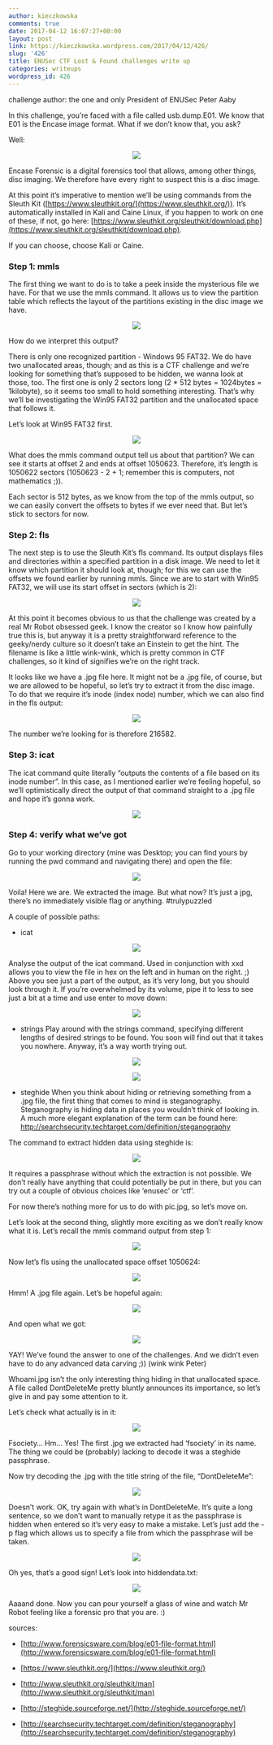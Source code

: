 ```yaml
---
author: kieczkowska
comments: true
date: 2017-04-12 16:07:27+00:00
layout: post
link: https://kieczkowska.wordpress.com/2017/04/12/426/
slug: '426'
title: ENUSec CTF Lost & Found challenges write up
categories: writeups
wordpress_id: 426
---
```


challenge author: the one and only President of ENUSec Peter Aaby

In this challenge, you’re faced with a file called usb.dump.E01. We know that E01 is the Encase image format. What if we don’t know that, you ask?

Well:

<p align="center"><img src="https://kieczkowska.files.wordpress.com/2017/04/screen-shot-2017-04-12-at-14-05-51.png"></p>

Encase Forensic is a digital forensics tool that allows, among other things, disc imaging. We therefore have every right to suspect this is a disc image.

At this point it’s imperative to mention we’ll be using commands from the Sleuth Kit ([https://www.sleuthkit.org/](https://www.sleuthkit.org/)). It’s automatically installed in Kali and Caine Linux, if you happen to work on one of these, if not, go here: [https://www.sleuthkit.org/sleuthkit/download.php](https://www.sleuthkit.org/sleuthkit/download.php).

If you can choose, choose Kali or Caine.


### Step 1: mmls

The first thing we want to do is to take a peek inside the mysterious file we have. For that we use the mmls command. It allows us to view the partition table which reflects the layout of the partitions existing in the disc image we have. 

<p align="center"><img src="https://kieczkowska.files.wordpress.com/2017/04/screen-shot-2017-04-12-at-22-11-56.png"></p>
How do we interpret this output?

There is only one recognized partition - Windows 95 FAT32. We do have two unallocated areas, though; and as this is a CTF challenge and we’re looking for something that’s supposed to be hidden, we wanna look at those, too. The first one is only 2 sectors long (2 * 512 bytes = 1024bytes = 1kilobyte), so it seems too small to hold something interesting. That’s why we’ll be investigating the Win95 FAT32 partition and the unallocated space that follows it.

Let’s look at Win95 FAT32 first.`
`

<p align="center"><img src="https://kieczkowska.files.wordpress.com/2017/04/screen-shot-2017-04-12-at-22-12-44.png"></p>
What does the mmls command output tell us about that partition? We can see it starts at offset 2 and ends at offset 1050623. Therefore, it’s length is 1050622 sectors (1050623 - 2 + 1; remember this is computers, not mathematics ;)). 

Each sector is 512 bytes, as we know from the top of the mmls output, so we can easily convert the offsets to bytes if we ever need that. But let’s stick to sectors for now.


### Step 2: fls

The next step is to use the Sleuth Kit’s fls command. Its output displays files and directories within a specified partition in a disk image. We need to let it know which partition it should look at, though; for this we can use the offsets we found earlier by running mmls. Since we are to start with Win95 FAT32, we will use its start offset in sectors (which is 2):

<p align="center"><img src="https://kieczkowska.files.wordpress.com/2017/04/screen-shot-2017-04-12-at-22-14-50.png"></p>

At this point it becomes obvious to us that the challenge was created by a real Mr Robot obsessed geek. I know the creator so I know how painfully true this is, but anyway it is a pretty straightforward reference to the geeky/nerdy culture so it doesn’t take an Einstein to get the hint. The filename is like a little wink-wink, which is pretty common in CTF challenges, so it kind of signifies we’re on the right track. 

It looks like we have a .jpg file here. It might not be a .jpg file, of course, but we are allowed to be hopeful, so let’s try to extract it from the disc image. To do that we require it’s inode (index node) number, which we can also find in the fls output:

<p align="center"><img src="https://kieczkowska.files.wordpress.com/2017/04/screen-shot-2017-04-12-at-22-15-39.png"></p>

The number we’re looking for is therefore 216582.


### Step 3: icat

The icat command quite literally “outputs the contents of a file based on its inode number”. In this case, as I mentioned earlier we’re feeling hopeful, so we’ll optimistically direct the output of that command straight to a .jpg file and hope it’s gonna work.

<p align="center"><img src="https://kieczkowska.files.wordpress.com/2017/04/screen-shot-2017-04-12-at-22-16-34.png"></p>


### Step 4: verify what we’ve got

Go to your working directory (mine was Desktop; you can find yours by running the pwd command and navigating there) and open the file:

<p align="center"><img src="https://kieczkowska.files.wordpress.com/2017/04/f.jpg"></p>

Voila! Here we are. We extracted the image. But what now? It’s just a jpg, there’s no immediately visible flag or anything. #trulypuzzled

A couple of possible paths:

  * icat
<p align="center"><img src="https://kieczkowska.files.wordpress.com/2017/04/screen-shot-2017-04-12-at-22-19-58.png"></p>
Analyse the output of the icat command. Used in conjunction with xxd allows you to view the file in hex on the left and in human on the right. ;) Above you see just a part of the output, as it’s very long, but you should look through it. If you’re overwhelmed by its volume, pipe it to less to see just a bit at a time and use enter to move down:
<p align="center"><img src="https://kieczkowska.files.wordpress.com/2017/04/screen-shot-2017-04-12-at-22-23-33.png"></p>

  * strings
Play around with the strings command, specifying different lengths of desired strings to be found. You soon will find out that it takes you nowhere. Anyway, it’s a way worth trying out.
<p align="center"><img src="https://kieczkowska.files.wordpress.com/2017/04/screen-shot-2017-04-12-at-22-25-41.png"></p>
<p align="center"><img src="https://kieczkowska.files.wordpress.com/2017/04/screen-shot-2017-04-12-at-22-26-01.png"></p>
	
  * steghide
When you think about hiding or retrieving something from a .jpg file, the first thing that comes to mind is steganography. Steganography is hiding data in places you wouldn’t think of looking in. A much more elegant explanation of the term can be found here: http://searchsecurity.techtarget.com/definition/steganography 

The command to extract hidden data using steghide is:
<p align="center"><img src="https://kieczkowska.files.wordpress.com/2017/04/screen-shot-2017-04-12-at-22-27-31.png"></p>
It requires a passphrase without which the extraction is not possible. We don’t really have anything that could potentially be put in there, but you can try out a couple of obvious choices like ‘enusec’ or ‘ctf’.

For now there’s nothing more for us to do with pic.jpg, so let’s move on.

Let’s look at the second thing, slightly more exciting as we don’t really know what it is. Let’s recall the mmls command output from step 1:
<p align="center"><img src="https://kieczkowska.files.wordpress.com/2017/04/screen-shot-2017-04-12-at-22-11-56.png"></p>

Now let’s fls using the unallocated space offset 1050624:
<p align="center"><img src="https://kieczkowska.files.wordpress.com/2017/04/screen-shot-2017-04-12-at-22-29-27.png"></p>

Hmm! A .jpg file again. Let’s be hopeful again:
<p align="center"><img src="https://kieczkowska.files.wordpress.com/2017/04/screen-shot-2017-04-12-at-22-30-06.png"></p>


And open what we got:

<p align="center"><img src="https://kieczkowska.files.wordpress.com/2017/04/screen-shot-2017-04-12-at-22-32-22.png"></p>
YAY! We’ve found the answer to one of the challenges. And we didn’t even have to do any advanced data carving ;)) (wink wink Peter)

Whoami.jpg isn’t the only interesting thing hiding in that unallocated space. A file called DontDeleteMe pretty bluntly announces its importance, so let’s give in and pay some attention to it.

Let’s check what actually is in it:

<p align="center"><img src="https://kieczkowska.files.wordpress.com/2017/04/screen-shot-2017-04-12-at-22-33-40.png"></p>
Fsociety… Hm… Yes! The first .jpg we extracted had ‘fsociety’ in its name. The thing we could be (probably) lacking to decode it was a steghide passphrase.

Now try decoding the .jpg with the title string of the file, “DontDeleteMe”:

<p align="center"><img src="https://kieczkowska.files.wordpress.com/2017/04/screen-shot-2017-04-12-at-22-34-44.png"></p>
Doesn’t work. OK, try again with what’s in DontDeleteMe. It’s quite a long sentence, so we don’t want to manually retype it as the passphrase is hidden when entered so it’s very easy to make a mistake. Let’s just add the -p flag which allows us to specify a file from which the passphrase will be taken.

<p align="center"><img src="https://kieczkowska.files.wordpress.com/2017/04/screen-shot-2017-04-12-at-22-34-53.png"></p>
Oh yes, that’s a good sign! Let’s look into hiddendata.txt:
<p align="center"><img src="https://kieczkowska.files.wordpress.com/2017/04/screen-shot-2017-04-12-at-22-34-59.png"></p>

Aaaand done. Now you can pour yourself a glass of wine and watch Mr Robot feeling like a forensic pro that you are. :)


sources:

- [http://www.forensicsware.com/blog/e01-file-format.html](http://www.forensicsware.com/blog/e01-file-format.html)

- [https://www.sleuthkit.org/](https://www.sleuthkit.org/)

- [http://www.sleuthkit.org/sleuthkit/man](http://www.sleuthkit.org/sleuthkit/man)
	
- [http://steghide.sourceforge.net/](http://steghide.sourceforge.net/)
	
- [http://searchsecurity.techtarget.com/definition/steganography](http://searchsecurity.techtarget.com/definition/steganography)




